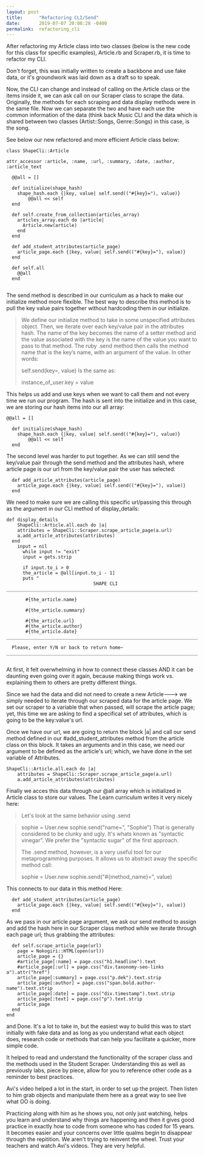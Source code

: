 ```yaml
---
layout: post
title:      "Refactoring CLI/Send"
date:       2019-07-07 20:08:28 -0400
permalink:  refactoring_cli
---
```



After refactoring my Article class into two classes (below is the new code for this class for specific examples), Article.rb and Scraper.rb, it is time to refactor my CLI.

Don't forget, this was initially written to create a backbone and use fake data, or it's groundwork was laid down as a draft so to speak.

Now, the CLI can change and instead of calling on the Article class or the items inside it, we can ask call on our Scraper class to scrape the data.  Originally, the methods for each scraping and data display methods were in the same file.  Now we can separate the two and have each use the common information of the data (think back Music CLI and the data which is shared between two classes (Artist::Songs, Genre::Songs) in this case, is the song.  

See below our new refactored and more efficient Article class below:

```
class ShapeCli::Article
  
attr_accessor :article, :name, :url, :summary, :date, :author, :article_text

  @@all = []

  def initialize(shape_hash)
    shape_hash.each {|key, value| self.send(("#{key}="), value)}
        @@all << self
  end

  def self.create_from_collection(articles_array)
    articles_array.each do |article|
      Article.new(article)
    end
  end

  def add_student_attributes(article_page)
    article_page.each {|key, value| self.send(("#{key}="), value)}
  end

  def self.all
    @@all
  end 
  
```

The send method is described in our curriculum as a hack to make our initialize method more flexible.  The best way to describe this method is to pull the key value pairs together without hardcoding them in our initialize.

>  We define our initialize method to take in some unspecified attributes object. Then, we iterate over each key/value pair in the attributes hash. The name of the key becomes the name of a setter method and the value associated with the key is the name of the value you want to pass to that method. The ruby .send method then calls the method name that is the key’s name, with an argument of the value. In other words:
>  
> self.send(key=, value)
> Is the same as:
>  
> instance_of_user.key = value
> 

This helps us add and use keys when we want to call them and not every time we run our program.  The hash is sent into the initialize and in this case, we are storing our hash items into our all array:

```
@@all = []

  def initialize(shape_hash)
    shape_hash.each {|key, value| self.send(("#{key}="), value)}
        @@all << self
  end
```

The second level was harder to put together.  As we can still send the key/value pair through the send method and the attributes hash, where article page is our url from the key/value pair the user has selected:

```
  def add_article_attributes(article_page)
    article_page.each {|key, value| self.send(("#{key}="), value)}
  end
```

We need to make sure we are calling this specific url/passing this through as the argument in our CLI method of display_details:

```
def display_details  
    ShapeCli::Article.all.each do |a|
    attributes = ShapeCli::Scraper.scrape_article_page(a.url)
    a.add_article_attributes(attributes)
  end
    input = nil
      while input != "exit"
      input = gets.strip  
    
      if input.to_i > 0 
      the_article = @all[input.to_i - 1]
      puts "
                                SHAPE CLI 
_________________________________________________________________________
   
       #{the_article.name} 
    
       #{the_article.summary}
    
       #{the_article.url}                            
       #{the_article.author}                         
       #{the_article.date}   
_________________________________________________________________________
                                                                        
  Please, enter Y/N or back to return home~        
_________________________________________________________________________" 
     
```

At first, it felt overwhelming in how to connect these classes AND it can be daunting even going over it again, because making things work vs. explaining them to others are pretty different things.

Since we had the data and did not need to create a new Article---> we simply needed to iterate through our scraped data for the article page. We set our scraper to a variable that when passed, will scrape the article page; yet, this time we are asking to find a specifical set of attributes, which is going to be the key:value's url.  

Once we have our url, we are going to return the block |a| and call our send method defined in our #add_student_attributes method from the article class on this block.  It takes an arguments and in this case, we need our argument to be defined as the article's url; which, we have done in the set variable of Attributes.

```
ShapeCli::Article.all.each do |a|
    attributes = ShapeCli::Scraper.scrape_article_page(a.url)
    a.add_article_attributes(attributes)
```

Finally we acces this data through our @all array which is initialized in Article class to store our values.  The Learn curriculum writes it very nicely here:

> Let's look at the same behavior using .send

> sophie = User.new
> sophie.send("name=", "Sophie")
> That is generally considered to be clunky and ugly. It's whats known as "syntactic vinegar". We prefer the "syntactic sugar" of the first approach.
> 
> The .send method, however, is a very useful tool for our metaprogramming purposes. It allows us to abstract away the specific method call:
> 
> sophie = User.new
> sophie.send("#{method_name}=", value)

This connects to our data in this method Here:

```
  def add_student_attributes(article_page)
    article_page.each {|key, value| self.send(("#{key}="), value)}
  end
```

As we pass in our article page argument, we ask our send method to assign and add the hash here in our Scraper class method while we iterate through each page url; thus grabbing the attributes:

```
  def self.scrape_article_page(url)
    page = Nokogiri::HTML(open(url))
    article_page = {}
    #article_page[:name] = page.css("h1.headline").text
    #article_page[:url] = page.css("div.taxonomy-seo-links a").attr("href")
    article_page[:summary] = page.css("p.dek").text.strip
    article_page[:author] = page.css("span.bold.author-name").text.strip
    article_page[:date] = page.css("div.timestamp").text.strip
    article_page[:text] = page.css("p").text.strip
    article_page
  end
end 
```

and Done.  It's a lot to take in, but the easiest way to build this was to start initially with fake data and as long as you understand what each object does, research code or methods that can help you facilitate a quicker, more simple code.

It helped to read and understand the functionality of the scraper class and the methods used in the Student Scraper.  Understanding this as well as previously labs, piece by piece, allow for you to reference other code as a reminder to best practices.

Avi's video helped a lot in the start, in order to set up the project.  Then listen to him grab objects and manipulate them here as a great way to see live what OO is doing.

Practicing along with him as he shows you, not only just watching, helps you learn and understand why things are happening and then it gives good practice in exactly how to code from someone who has coded for 15 years. It becomes easier and your concerns over little qualms begin to disappear through the repitition. We aren't trying to reinvent the wheel.  Trust your teachers and watch Avi's videos.  They are very helpful.


